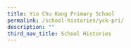 ```yaml
---
title: Yio Chu Kang Primary School
permalink: /school-histories/yck-pri/
description: ""
third_nav_title: School Histories
---
```


